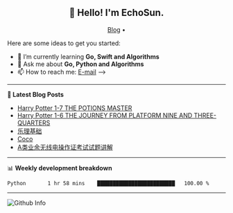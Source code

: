 <h2 align="center">👋 Hello! I'm EchoSun.</h2>
<p align="center">
  <a href="https://blog.echosun.top">Blog</a> •
</p>

Here are some ideas to get you started:

- 🌱 I’m currently learning **Go, Swift and Algorithms**
- 💬 Ask me about **Go, Python and Algorithms**
- 📫 How to reach me: [E-mail](echosun1996@126.com)
-->

-------
**📝 Latest Blog Posts**

<!-- BLOG-POST-LIST:START -->
- [Harry Potter 1-7 THE POTIONS MASTER](https://blog.echosun.top/posts/444fdcb5.html)
- [Harry Potter 1-6 THE JOURNEY FROM PLATFORM NINE AND THREE-QUARTERS](https://blog.echosun.top/posts/b124e4c3.html)
- [乐理基础](https://blog.echosun.top/posts/de23edaf.html)
- [Coco](https://blog.echosun.top/posts/78b3e07f.html)
- [A类业余无线电操作证考试试题讲解](https://blog.echosun.top/posts/8a816489.html)
<!-- BLOG-POST-LIST:END -->

-------

📊 **Weekly development breakdown**
<!--START_SECTION:waka-->
```text
Python       1 hr 58 mins    █████████████████████████   100.00 % 
```
<!--END_SECTION:waka-->

-------
![Github Info](https://github-readme-stats.vercel.app/api?username=echosun1996&show_icons=true&count_private=true&hide=prs&theme=default_repocard)
